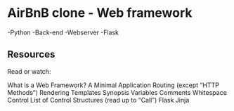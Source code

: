 # AirBnB clone - Web framework

-Python
-Back-end
-Webserver
-Flask

## Resources
Read or watch:

What is a Web Framework?
A Minimal Application
Routing (except “HTTP Methods”)
Rendering Templates
Synopsis
Variables
Comments
Whitespace Control
List of Control Structures (read up to “Call”)
Flask
Jinja


